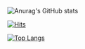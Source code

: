![Anurag's GitHub stats](https://github-readme-stats.vercel.app/api?username=GreenScreen410&show_icons=true&theme=default)

[![Hits](https://hits.seeyoufarm.com/api/count/incr/badge.svg?url=https%3A%2F%2Fgithub.com%2FGreenScreen410%2Fhit-counter&count_bg=%2379C83D&title_bg=%23555555&icon=&icon_color=%23E7E7E7&title=hits&edge_flat=false)](https://hits.seeyoufarm.com)

[![Top Langs](https://github-readme-stats.vercel.app/api/top-langs/?username=GreenScreen410)](https://github.com/anuraghazra/github-readme-stats)
